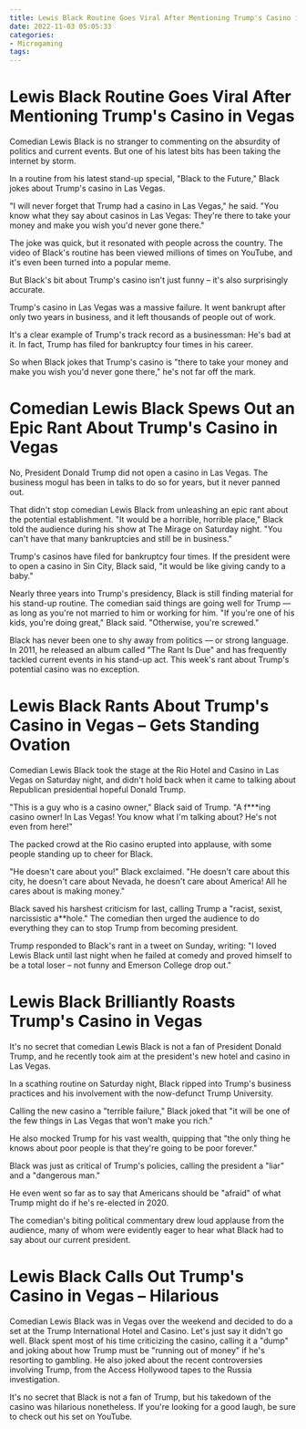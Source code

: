 ```yaml
---
title: Lewis Black Routine Goes Viral After Mentioning Trump's Casino in Vegas
date: 2022-11-03 05:05:33
categories:
- Microgaming
tags:
---
```



#  Lewis Black Routine Goes Viral After Mentioning Trump's Casino in Vegas

Comedian Lewis Black is no stranger to commenting on the absurdity of politics and current events. But one of his latest bits has been taking the internet by storm.

In a routine from his latest stand-up special, "Black to the Future," Black jokes about Trump's casino in Las Vegas.

"I will never forget that Trump had a casino in Las Vegas," he said. "You know what they say about casinos in Las Vegas: They're there to take your money and make you wish you'd never gone there."

The joke was quick, but it resonated with people across the country. The video of Black's routine has been viewed millions of times on YouTube, and it's even been turned into a popular meme.

But Black's bit about Trump's casino isn't just funny – it's also surprisingly accurate.

Trump's casino in Las Vegas was a massive failure. It went bankrupt after only two years in business, and it left thousands of people out of work.

It's a clear example of Trump's track record as a businessman: He's bad at it. In fact, Trump has filed for bankruptcy four times in his career.

So when Black jokes that Trump's casino is "there to take your money and make you wish you'd never gone there," he's not far off the mark.

#  Comedian Lewis Black Spews Out an Epic Rant About Trump's Casino in Vegas

No, President Donald Trump did not open a casino in Las Vegas. The business mogul has been in talks to do so for years, but it never panned out.

That didn't stop comedian Lewis Black from unleashing an epic rant about the potential establishment. "It would be a horrible, horrible place," Black told the audience during his show at The Mirage on Saturday night. "You can't have that many bankruptcies and still be in business."

Trump's casinos have filed for bankruptcy four times. If the president were to open a casino in Sin City, Black said, "it would be like giving candy to a baby."

Nearly three years into Trump's presidency, Black is still finding material for his stand-up routine. The comedian said things are going well for Trump –– as long as you're not married to him or working for him. "If you're one of his kids, you're doing great," Black said. "Otherwise, you're screwed."

Black has never been one to shy away from politics –– or strong language. In 2011, he released an album called "The Rant Is Due" and has frequently tackled current events in his stand-up act. This week's rant about Trump's potential casino was no exception.

#  Lewis Black Rants About Trump's Casino in Vegas – Gets Standing Ovation

Comedian Lewis Black took the stage at the Rio Hotel and Casino in Las Vegas on Saturday night, and didn't hold back when it came to talking about Republican presidential hopeful Donald Trump.

"This is a guy who is a casino owner," Black said of Trump. "A f***ing casino owner! In Las Vegas! You know what I'm talking about? He's not even from here!"

The packed crowd at the Rio casino erupted into applause, with some people standing up to cheer for Black.

"He doesn't care about you!" Black exclaimed. "He doesn't care about this city, he doesn't care about Nevada, he doesn't care about America! All he cares about is making money."

Black saved his harshest criticism for last, calling Trump a "racist, sexist, narcissistic a**hole." The comedian then urged the audience to do everything they can to stop Trump from becoming president.

Trump responded to Black's rant in a tweet on Sunday, writing: "I loved Lewis Black until last night when he failed at comedy and proved himself to be a total loser – not funny and Emerson College drop out."

#  Lewis Black Brilliantly Roasts Trump's Casino in Vegas

It's no secret that comedian Lewis Black is not a fan of President Donald Trump, and he recently took aim at the president's new hotel and casino in Las Vegas.

In a scathing routine on Saturday night, Black ripped into Trump's business practices and his involvement with the now-defunct Trump University.

Calling the new casino a "terrible failure," Black joked that "it will be one of the few things in Las Vegas that won't make you rich."

He also mocked Trump for his vast wealth, quipping that "the only thing he knows about poor people is that they're going to be poor forever."

Black was just as critical of Trump's policies, calling the president a "liar" and a "dangerous man."

He even went so far as to say that Americans should be "afraid" of what Trump might do if he's re-elected in 2020.

The comedian's biting political commentary drew loud applause from the audience, many of whom were evidently eager to hear what Black had to say about our current president.

#  Lewis Black Calls Out Trump's Casino in Vegas – Hilarious

Comedian Lewis Black was in Vegas over the weekend and decided to do a set at the Trump International Hotel and Casino. Let's just say it didn't go well. Black spent most of his time criticizing the casino, calling it a "dump" and joking about how Trump must be "running out of money" if he's resorting to gambling. He also joked about the recent controversies involving Trump, from the Access Hollywood tapes to the Russia investigation.

It's no secret that Black is not a fan of Trump, but his takedown of the casino was hilarious nonetheless. If you're looking for a good laugh, be sure to check out his set on YouTube.